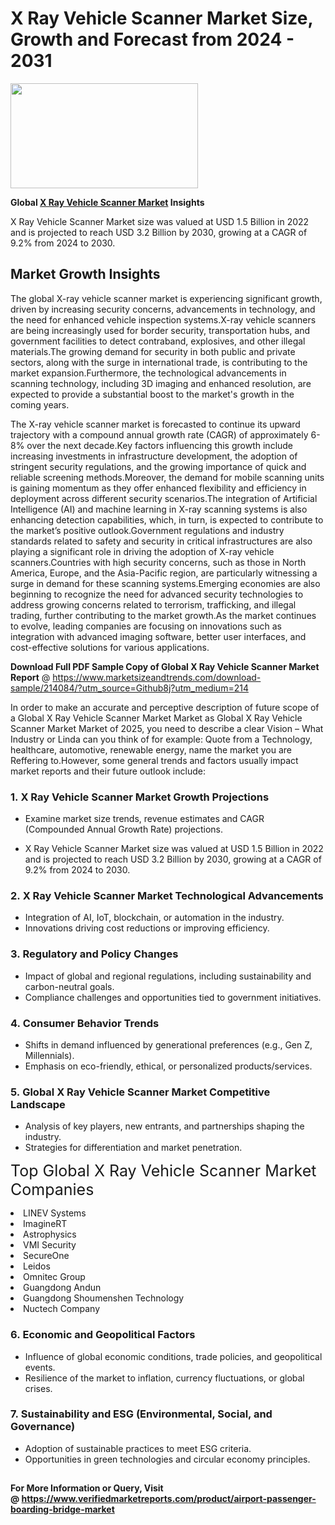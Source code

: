 <H1>X Ray Vehicle Scanner Market Size, Growth and Forecast from 2024 - 2031</H1><img class="aligncenter size-medium wp-image-584254" src="https://thirdeyenews.in/wp-content/uploads/2024/09/Global-Market-Research-300x168.jpeg" alt="" width="300" height="168" /><p><strong>Global&nbsp;<a href="https://www.marketsizeandtrends.com/download-sample/214084/?utm_source=Github8j?utm_medium=214">X Ray Vehicle Scanner Market</a> Insights</strong></p><p>X Ray Vehicle Scanner Market size was valued at USD 1.5 Billion in 2022 and is projected to reach USD 3.2 Billion by 2030, growing at a CAGR of 9.2% from 2024 to 2030.</p><p><h2>Market Growth Insights</h2> <p>The global X-ray vehicle scanner market is experiencing significant growth, driven by increasing security concerns, advancements in technology, and the need for enhanced vehicle inspection systems.X-ray vehicle scanners are being increasingly used for border security, transportation hubs, and government facilities to detect contraband, explosives, and other illegal materials.The growing demand for security in both public and private sectors, along with the surge in international trade, is contributing to the market expansion.Furthermore, the technological advancements in scanning technology, including 3D imaging and enhanced resolution, are expected to provide a substantial boost to the market's growth in the coming years.</p> <p>The X-ray vehicle scanner market is forecasted to continue its upward trajectory with a compound annual growth rate (CAGR) of approximately 6-8% over the next decade.Key factors influencing this growth include increasing investments in infrastructure development, the adoption of stringent security regulations, and the growing importance of quick and reliable screening methods.Moreover, the demand for mobile scanning units is gaining momentum as they offer enhanced flexibility and efficiency in deployment across different security scenarios.The integration of Artificial Intelligence (AI) and machine learning in X-ray scanning systems is also enhancing detection capabilities, which, in turn, is expected to contribute to the market’s positive outlook.Government regulations and industry standards related to safety and security in critical infrastructures are also playing a significant role in driving the adoption of X-ray vehicle scanners.Countries with high security concerns, such as those in North America, Europe, and the Asia-Pacific region, are particularly witnessing a surge in demand for these scanning systems.Emerging economies are also beginning to recognize the need for advanced security technologies to address growing concerns related to terrorism, trafficking, and illegal trading, further contributing to the market growth.As the market continues to evolve, leading companies are focusing on innovations such as integration with advanced imaging software, better user interfaces, and cost-effective solutions for various applications.<p><span class=""><strong>Download Full PDF Sample Copy of Global X Ray Vehicle Scanner Market Report</strong> @ <a href="https://www.marketsizeandtrends.com/download-sample/214084/?utm_source=Github8j?utm_medium=214" target="_blank">https://www.marketsizeandtrends.com/download-sample/214084/?utm_source=Github8j?utm_medium=214</a></span></p><p>In order to make an accurate and perceptive description of future scope of a Global&nbsp;X Ray Vehicle Scanner Market Market as Global&nbsp;X Ray Vehicle Scanner Market Market of 2025, you need to describe a clear Vision &ndash; What Industry or Linda can you think of for example: Quote from a Technology, healthcare, automotive, renewable energy, name the market you are Reffering to.However, some general trends and factors usually impact market reports and their future outlook include:</p><h3>1.&nbsp;<strong>X Ray Vehicle Scanner Market Growth Projections</strong></h3><ul><li>Examine market size trends, revenue estimates and CAGR (Compounded Annual Growth Rate) projections.</li><li><p>X Ray Vehicle Scanner Market size was valued at USD 1.5 Billion in 2022 and is projected to reach USD 3.2 Billion by 2030, growing at a CAGR of 9.2% from 2024 to 2030.</p></li></ul><h3>2.&nbsp;<strong>X Ray Vehicle Scanner Market Technological Advancements</strong></h3><ul><li>Integration of AI, IoT, blockchain, or automation in the industry.</li><li>Innovations driving cost reductions or improving efficiency.</li></ul><h3>3.&nbsp;<strong>Regulatory and Policy Changes</strong></h3><ul><li>Impact of global and regional regulations, including sustainability and carbon-neutral goals.</li><li>Compliance challenges and opportunities tied to government initiatives.</li></ul><h3>4.&nbsp;<strong>Consumer Behavior Trends</strong></h3><ul><li>Shifts in demand influenced by generational preferences (e.g., Gen Z, Millennials).</li><li>Emphasis on eco-friendly, ethical, or personalized products/services.</li></ul><h3>5.&nbsp;<strong>Global X Ray Vehicle Scanner Market Competitive Landscape</strong></h3><ul><li>Analysis of key players, new entrants, and partnerships shaping the industry.</li><li>Strategies for differentiation and market penetration.</li></ul><p data-pm-slice="1 1 []"><span style="color: inherit; font-family: inherit; font-size: 25px;">Top Global X Ray Vehicle Scanner Market Companies</span></p><div class="" data-test-id=""><p><li>LINEV Systems</li><li> ImagineRT</li><li> Astrophysics</li><li> VMI Security</li><li> SecureOne</li><li> Leidos</li><li> Omnitec Group</li><li> Guangdong Andun</li><li> Guangdong Shoumenshen Technology</li><li> Nuctech Company</li></p></div><h3>6.&nbsp;<strong>Economic and Geopolitical Factors</strong></h3><ul><li>Influence of global economic conditions, trade policies, and geopolitical events.</li><li>Resilience of the market to inflation, currency fluctuations, or global crises.</li></ul><h3>7.&nbsp;<strong>Sustainability and ESG (Environmental, Social, and Governance)</strong></h3><ul><li>Adoption of sustainable practices to meet ESG criteria.</li><li>Opportunities in green technologies and circular economy principles.</li></ul><h2><strong style="font-size: 14px;">For More Information or Query, Visit @&nbsp;</strong><a style="background-color: #ffffff; font-size: 14px;" href="https://www.marketsizeandtrends.com/report/x-ray-vehicle-scanner-market/" target="_blank">https://www.verifiedmarketreports.com/product/airport-passenger-boarding-bridge-market</a></h2>
